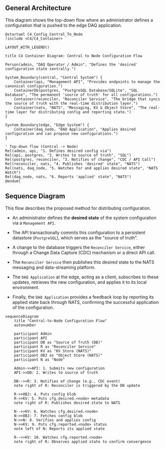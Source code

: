 ## General Architecture

This diagram shows the top-down flow where an administrator defines a configuration that is pushed to the edge DAQ application.

```puml
@startuml C4_Config_Central_To_Node
!include <C4/C4_Container>

LAYOUT_WITH_LEGEND()

title C4 Container Diagram: Central to Node Configuration Flow

Person(admin, "DAQ Operator / Admin", "Defines the 'desired' configuration state centrally.")

System_Boundary(central, "Central System") {
    Container(api, "Management API", "Provides endpoints to manage the canonical configuration.")
    ContainerDb(postgres, "PostgreSQL Database/SQLite", "SQL Database", "The permanent 'source of truth' for all configurations.")
    Container(reconciler, "Reconciler Service", "The bridge that syncs the source of truth with the real-time distribution layer.")
    Container(nats, "NATS", "Messaging, KV & Object Store", "The real-time layer for distributing config and reporting state.")
}

System_Boundary(edge, "Edge System") {
    Container(daq_node, "DAQ Application", "Applies desired configuration and can propose new configurations.")
}

' Top-down flow (Central -> Node)
Rel(admin, api, "1. Defines desired config via")
Rel(api, postgres, "2. Writes to source of truth", "SQL")
Rel(postgres, reconciler, "3. Notifies of change", "CDC / API Call")
Rel(reconciler, nats, "4. Publishes 'desired' state", "NATS")
Rel(nats, daq_node, "5. Watches for and applies desired state", "NATS Watch")
Rel(daq_node, nats, "6. Reports 'applied' state", "NATS")
@enduml
```

## Sequence Diagram

This flow describes the proposed method for distributing configuration.

- 	An administrator defines the **desired state** of the system configuration via a `Management API`.

- 	The API transactionally commits this configuration to a persistent datastore (`PostgreSQL`), which serves as the "source of truth".
	
- A change to the database triggers the `Reconciler Service`, either through a Change Data Capture (CDC) mechanism or a direct API call.

- The `Reconciler Service` then publishes this desired state to the NATS messaging and data-streaming platform.

- The `DAQ Application` at the edge, acting as a client, subscribes to these updates, retrieves the new configuration, and applies it to its local environment.

- Finally, the `DAQ Application` provides a feedback loop by reporting its applied state back through NATS, confirming the successful application of the configuration.  


```mermaid
sequenceDiagram
    title "Central-to-Node Configuration Flow"
    autonumber

    participant Admin
    participant API
    participant DB as "Source of Truth (DB)"
    participant R as "Reconciler Service"
    participant KV as "KV Store (NATS)"
    participant OBJ as "Object Store (NATS)"
    participant N as "Node"

    Admin->>API: 1. Submits new configuration
    API->>DB: 2. Writes to source of truth
    
    DB-->>R: 3. Notifies of change (e.g., CDC event)
    note right of R: Reconciler is triggered by the DB update
    
    R->>OBJ: 4. Puts config blob
    R->>KV: 5. Puts cfg.desired.<node> metadata
    note right of R: Publishes desired state to NATS

    N-->>KV: 6. Watches cfg.desired.<node>
    N->>OBJ: 7. Fetches config blob
    N->>N: 8. Verifies and applies config
    N->>KV: 9. Puts cfg.reported.<node> status
    note left of N: Reports its applied state

    R-->>KV: 10. Watches cfg.reported.<node>
    note right of R: Observes applied state to confirm convergence
```